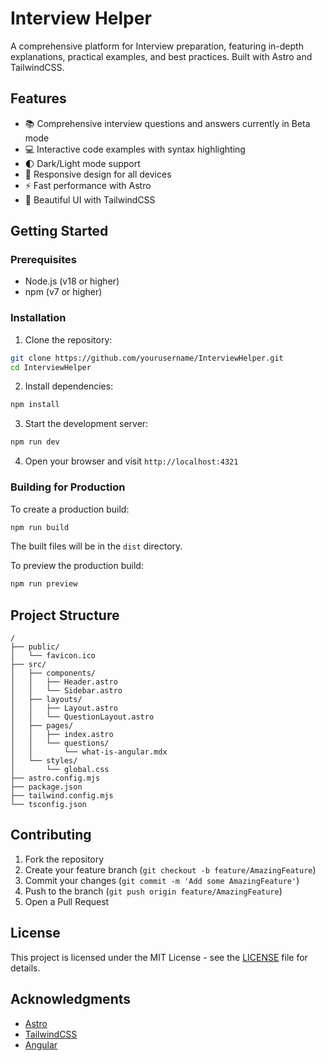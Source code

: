 # Interview Helper

A comprehensive platform for Interview preparation, featuring in-depth explanations, practical examples, and best practices. Built with Astro and TailwindCSS.

## Features

- 📚 Comprehensive interview questions and answers currently in Beta mode
- 💻 Interactive code examples with syntax highlighting
- 🌓 Dark/Light mode support
- 📱 Responsive design for all devices
- ⚡ Fast performance with Astro
- 🎨 Beautiful UI with TailwindCSS

## Getting Started

### Prerequisites

- Node.js (v18 or higher)
- npm (v7 or higher)

### Installation

1. Clone the repository:

```bash
git clone https://github.com/yourusername/InterviewHelper.git
cd InterviewHelper
```

2. Install dependencies:

```bash
npm install
```

3. Start the development server:

```bash
npm run dev
```

4. Open your browser and visit `http://localhost:4321`

### Building for Production

To create a production build:

```bash
npm run build
```

The built files will be in the `dist` directory.

To preview the production build:

```bash
npm run preview
```

## Project Structure

```
/
├── public/
│   └── favicon.ico
├── src/
│   ├── components/
│   │   ├── Header.astro
│   │   └── Sidebar.astro
│   ├── layouts/
│   │   ├── Layout.astro
│   │   └── QuestionLayout.astro
│   ├── pages/
│   │   ├── index.astro
│   │   └── questions/
│   │       └── what-is-angular.mdx
│   └── styles/
│       └── global.css
├── astro.config.mjs
├── package.json
├── tailwind.config.mjs
└── tsconfig.json
```

## Contributing

1. Fork the repository
2. Create your feature branch (`git checkout -b feature/AmazingFeature`)
3. Commit your changes (`git commit -m 'Add some AmazingFeature'`)
4. Push to the branch (`git push origin feature/AmazingFeature`)
5. Open a Pull Request

## License

This project is licensed under the MIT License - see the [LICENSE](LICENSE) file for details.

## Acknowledgments

- [Astro](https://astro.build)
- [TailwindCSS](https://tailwindcss.com)
- [Angular](https://angular.io)
